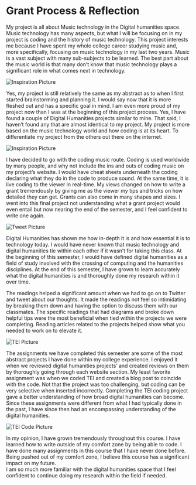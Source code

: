 # Grant Process & Reflection 

My project is all about Music technology in the Digital humanities space. 
Music technology has many aspects, but what I will be focusing on in my project is coding and the history of music technology. 
This project interests me because I have spent my whole college career studying music and, more specifically, focusing on music technology in my last two years. 
Music is a vast subject with many sub-subjects to be learned. 
The best part about the music world is that many don’t know that music technology plays a significant role in what comes next in technology.  

![Inspiration Picture](https://Karina-Marchenko.github.io/Karina-Marchenko-CNU/images/inspiration.png)

Yes, my project is still relatively the same as my abstract as to when I first started brainstorming and planning it. 
I would say now that it is more fleshed out and has a specific goal in mind. 
I am even more proud of my project now than I was at the beginning of this project process. 
Yes, I have found a couple of Digital Humanities projects similar to mine. 
That said, I haven’t found any that are almost identical to my project. 
My project is more based on the music technology world and how coding is at its heart. 
To differentiate my project from the others out there on the internet.

![Inspiration Picture](https://Karina-Marchenko.github.io/Karina-Marchenko-CNU/images/inspo.png)

I have decided to go with the coding music route. 
Coding is used worldwide by many people, and why not include the ins and outs of coding music on my project’s website. 
I would have cheat sheets underneath the coding declaring what they do in the code to produce sound. 
At the same time, it is live coding to the viewer in real-time. 
My views changed on how to write a grant tremendously by giving me as the viewer my tips and tricks on how detailed they can get. 
Grants can also come in many shapes and sizes. 
I went into this final project not understanding what a grant project would even entail but now nearing the end of the semester, and I feel confident to write one again.  

![Tweet Picture](https://Karina-Marchenko.github.io/Karina-Marchenko-CNU/images/tweet.png) 

Digital Humanities has shown me how in-depth it is and how essential it is to technology today. 
I would have never known that music technology and digital humanities tie within each other if it wasn’t for taking this class. 
At the beginning of this semester, I would have defined digital humanities as a field of study involved with the crossing of computing and the humanities disciplines. At the end of this semester, I have grown to learn accurately what the digital humanities is and thoroughly done my research within it over time. 

The readings helped a significant amount when we had to go on to Twitter and tweet about our thoughts. 
It made the readings not feel so intimidating by breaking them down and having the option to discuss them with our classmates. 
The specific readings that had diagrams and broke down helpful tips were the most beneficial when tied within the projects we were completing. 
Reading articles related to the projects helped show what you needed to work on to elevate it.    

![TEI Picture](https://Karina-Marchenko.github.io/Karina-Marchenko-CNU/images/TEI.png) 

The assignments we have completed this semester are some of the most abstract projects I have done within my college experience. 
I enjoyed it when we reviewed digital humanities projects’ and created reviews on them by thoroughly going through each website section. 
My least favorite assignment was when we coded TEI and created a blog post to coincide with the code. 
Not that the project was too challenging, but coding can be very selective when inserted incorrectly. 
Completing the TEI coding project gave a better understanding of how broad digital humanities can become. 
Since these assignments were different from what I had typically done in the past, I have since then had an encompassing understanding of the digital humanities. 

![TEI Code Picture](https://Karina-Marchenko.github.io/Karina-Marchenko-CNU/images/TEIcode.png) 

In my opinion, I have grown tremendously throughout this course. 
I have learned how to write outside of my comfort zone by being able to code. I have done many assignments in this course that I have never done before. 
Being pushed out of my comfort zone, I believe this course has a significant impact on my future.  
I am so much more familiar with the digital humanities space that I feel confident to continue doing my research within the field if needed. 

